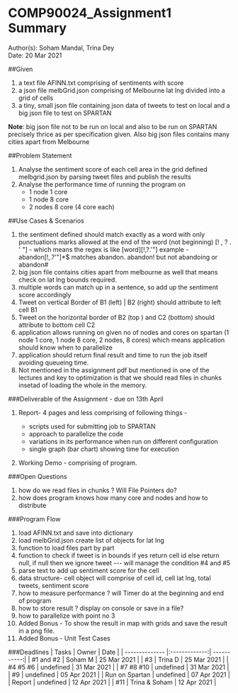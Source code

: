 # COMP90024_Assignment1 Summary
Author(s): Soham Mandal, Trina Dey  
Date: 20 Mar 2021


##Given
1. a text file AFINN.txt comprising of sentiments with score  
2. a json file melbGrid.json comprising of Melbourne lat lng divided into a grid of cells  
3. a tiny, small json file containing json data of tweets to test on local and a big json file to test on SPARTAN  

**Note**: big json file not to be run on local and also to be run on SPARTAN precisely thrice as per specification given. Also big json files contains many cities apart from Melbourne 

##Problem Statement  
1. Analyse the sentiment score of each cell area in the grid defined melbgrid.json by parsing tweet files and publish the results  
2. Analyse the performance time of running the program on  
    - 1 node 1 core
	- 1 node 8 core
	- 2 nodes 8 core (4 core each)

##Use Cases & Scenarios 
1. the sentiment defined should match exactly as a word with only punctuations marks allowed at the end of the word (not beginning) [! , ? . ' "] - which means the regex is like [word][!,?.'"] example - abandon[!,.?'"]*$ matches abandon. abandon! but not abandoing or abandon#
2. big json file contains cities apart from melbourne as well that means check on lat lng bounds required.
3. multiple words can match up in a sentence, so add up the sentiment score accordingly
4. Tweet on  vertical Border of B1 (left) | B2 (right) should attribute to left cell B1
5. Tweet on the horizontal border of B2 (top ) and C2 (bottom) should attribute to bottom cell C2
6. application allows running on given no of nodes and cores on spartan (1 node 1 core, 1 node 8 core, 2 nodes, 8 cores) which means application should know when to parallelize
7. application should return final result and time to run the job itself avoiding queueing time.
8. Not mentioned in the assignment pdf but mentioned in one of the lectures and key to optimization is that we should read files in chunks insetad of loading the whole in the memory.

###Deliverable of the Assignment - due on 13th April
1. Report- 4 pages and less comprising of following things -
    - scripts used for submitting job to SPARTAN
	- approach to parallelize the code
	- variations in its performance when run on different configuration
	- single graph (bar chart) showing time for execution  
	
2. Working Demo - comprising of program. 


###Open Questions
1. how do we read files in chunks ? Will File Pointers do?
2. how does program knows how many core and nodes and how to distribute

###Program Flow
1. load AFINN.txt and save into dictionary 
2. load melbGrid.json create list of objects for lat lng
3. function to load files part by part 
4. function to check if tweet is in bounds if yes return cell id else return null, if null then we ignore tweet --- will manage the condition #4 and #5
5. parse text to add up sentiment score for the cell 
6. data structure- cell object will comprise of cell id, cell lat lng, total tweets, sentiment score
7. how to measure performance ? will Timer do at the beginning and end of program
8. how to store result ? display on console or save in a file?
9. how to parallelize with point no 3
10. Added Bonus - To show the result in map with grids and save the result in a png file.
11. Added Bonus - Unit Test Cases 


###Deadlines
| Tasks          | Owner         | Date        |
| -------------- |:-------------:| -----------:|
| #1 and #2      | Soham M       | 25 Mar 2021 |
| #3             | Trina D       | 25 Mar 2021 |
| #4 #5 #6       | undefined     | 31 Mar 2021 |
| #7 #8 #10      | undefined     | 31 Mar 2021 |
| #9             | undefined     | 05 Apr 2021 |
| Run on Spartan | undefined     | 07 Apr 2021 |
| Report         | undefined     | 12 Apr 2021 |
| #11            | Trina & Soham | 12 Apr 2021 |


